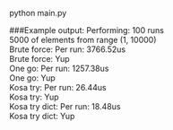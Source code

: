 python main.py

###Example output:
Performing: 100 runs </br>
5000 of elements from range (1, 10000) </br>
Brute force: Per run: 3766.52us </br>
Brute force: Yup </br>
One go: Per run: 1257.38us </br>
One go: Yup </br>
Kosa try: Per run: 26.44us </br>
Kosa try: Yup </br>
Kosa try dict: Per run: 18.48us </br>
Kosa try dict: Yup </br>
